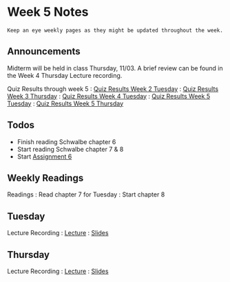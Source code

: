 
# Week 5 Notes

```{note}
Keep an eye weekly pages as they might be updated throughout the week.
```

## Announcements

Midterm will be held in class Thursday, 11/03. A brief review can be found in the Week 4 Thursday Lecture recording.

Quiz Results through week 5
: <a href="../resources/Quiz_Week_2_Tuesday.pdf">Quiz Results Week 2 Tuesday</a>
: <a href="../resources/Quiz_Week_3_Thursday.pdf">Quiz Results Week 3 Thursday</a>
: <a href="../resources/Quiz_Week_4_Tuesday.pdf">Quiz Results Week 4 Tuesday</a>
: <a href="../resources/Quiz_Week_5_Tuesday.pdf">Quiz Results Week 5 Tuesday</a>
: <a href="../resources/Quiz_Week_5_Thursday.pdf">Quiz Results Week 5 Thursday</a>

## Todos

* Finish reading Schwalbe chapter 6
* Start reading Schwalbe chapter 7 & 8
* Start [Assignment 6](a6.md)

## Weekly Readings

Readings
: Read chapter 7 for Tuesday
: Start chapter 8

## Tuesday

Lecture Recording
: [Lecture](https://uci.yuja.com/V/Video?v=6223381&node=27716991&a=1340389990&autoplay=1)
: <a href="../resources/INF_151_Week_5_Tu_Cost_Management.pdf">Slides</a>

## Thursday

Lecture Recording
: [Lecture](https://uci.yuja.com/V/Video?v=6236370&node=27762724&a=585143646&autoplay=1)
: <a href="../resources/INF151_Week_5_Thu_Quality_Management.pdf">Slides</a>

